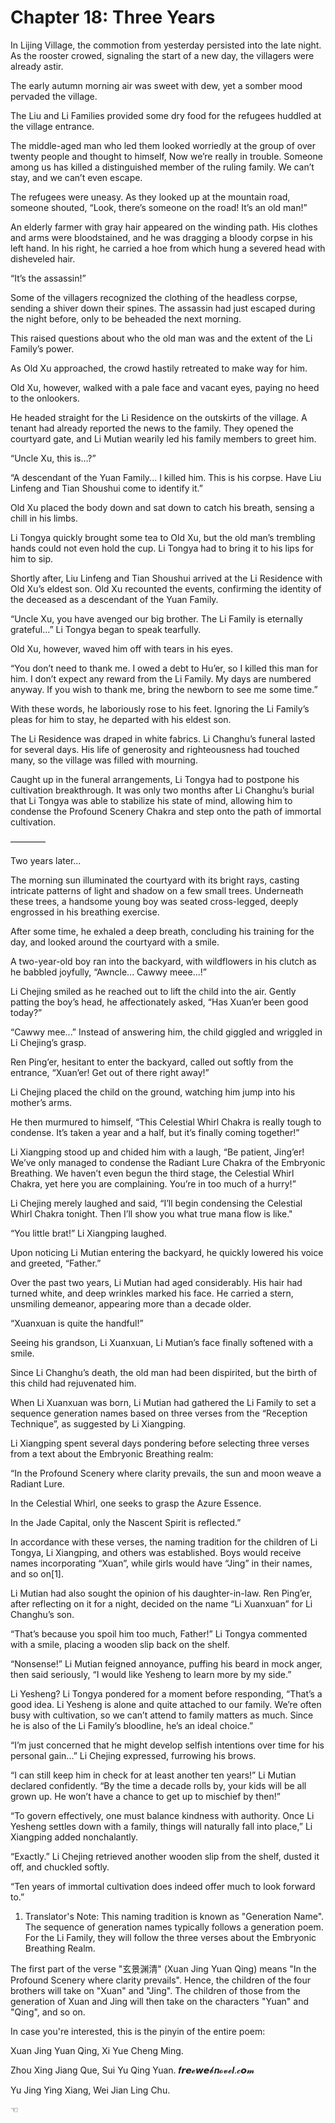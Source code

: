 # Chapter 18: Three Years

In Lijing Village, the commotion from yesterday persisted into the late night. As the rooster crowed, signaling the start of a new day, the villagers were already astir.

The early autumn morning air was sweet with dew, yet a somber mood pervaded the village.

The Liu and Li Families provided some dry food for the refugees huddled at the village entrance.

The middle-aged man who led them looked worriedly at the group of over twenty people and thought to himself, Now we’re really in trouble. Someone among us has killed a distinguished member of the ruling family. We can’t stay, and we can’t even escape.

The refugees were uneasy. As they looked up at the mountain road, someone shouted, “Look, there’s someone on the road! It’s an old man!”

An elderly farmer with gray hair appeared on the winding path. His clothes and arms were bloodstained, and he was dragging a bloody corpse in his left hand. In his right, he carried a hoe from which hung a severed head with disheveled hair.

“It’s the assassin!”

Some of the villagers recognized the clothing of the headless corpse, sending a shiver down their spines. The assassin had just escaped during the night before, only to be beheaded the next morning.

This raised questions about who the old man was and the extent of the Li Family’s power.

As Old Xu approached, the crowd hastily retreated to make way for him.

Old Xu, however, walked with a pale face and vacant eyes, paying no heed to the onlookers.

He headed straight for the Li Residence on the outskirts of the village. A tenant had already reported the news to the family. They opened the courtyard gate, and Li Mutian wearily led his family members to greet him.

“Uncle Xu, this is...?”

“A descendant of the Yuan Family... I killed him. This is his corpse. Have Liu Linfeng and Tian Shoushui come to identify it.”

Old Xu placed the body down and sat down to catch his breath, sensing a chill in his limbs.

Li Tongya quickly brought some tea to Old Xu, but the old man’s trembling hands could not even hold the cup. Li Tongya had to bring it to his lips for him to sip.

Shortly after, Liu Linfeng and Tian Shoushui arrived at the Li Residence with Old Xu’s eldest son. Old Xu recounted the events, confirming the identity of the deceased as a descendant of the Yuan Family.

“Uncle Xu, you have avenged our big brother. The Li Family is eternally grateful...” Li Tongya began to speak tearfully.

Old Xu, however, waved him off with tears in his eyes.

“You don’t need to thank me. I owed a debt to Hu’er, so I killed this man for him. I don’t expect any reward from the Li Family. My days are numbered anyway. If you wish to thank me, bring the newborn to see me some time.”

With these words, he laboriously rose to his feet. Ignoring the Li Family’s pleas for him to stay, he departed with his eldest son.

The Li Residence was draped in white fabrics. Li Changhu’s funeral lasted for several days. His life of generosity and righteousness had touched many, so the village was filled with mourning.

Caught up in the funeral arrangements, Li Tongya had to postpone his cultivation breakthrough. It was only two months after Li Changhu’s burial that Li Tongya was able to stabilize his state of mind, allowing him to condense the Profound Scenery Chakra and step onto the path of immortal cultivation.

————

Two years later...

The morning sun illuminated the courtyard with its bright rays, casting intricate patterns of light and shadow on a few small trees. Underneath these trees, a handsome young boy was seated cross-legged, deeply engrossed in his breathing exercise.

After some time, he exhaled a deep breath, concluding his training for the day, and looked around the courtyard with a smile.

A two-year-old boy ran into the backyard, with wildflowers in his clutch as he babbled joyfully, “Awncle... Cawwy meee...!”

Li Chejing smiled as he reached out to lift the child into the air. Gently patting the boy’s head, he affectionately asked, “Has Xuan’er been good today?”

“Cawwy mee...” Instead of answering him, the child giggled and wriggled in Li Chejing’s grasp.

Ren Ping’er, hesitant to enter the backyard, called out softly from the entrance, “Xuan’er! Get out of there right away!”

Li Chejing placed the child on the ground, watching him jump into his mother’s arms.

He then murmured to himself, “This Celestial Whirl Chakra is really tough to condense. It’s taken a year and a half, but it’s finally coming together!”

Li Xiangping stood up and chided him with a laugh, “Be patient, Jing’er! We’ve only managed to condense the Radiant Lure Chakra of the Embryonic Breathing. We haven’t even begun the third stage, the Celestial Whirl Chakra, yet here you are complaining. You’re in too much of a hurry!”

Li Chejing merely laughed and said, “I’ll begin condensing the Celestial Whirl Chakra tonight. Then I’ll show you what true mana flow is like."

“You little brat!” Li Xiangping laughed.

Upon noticing Li Mutian entering the backyard, he quickly lowered his voice and greeted, “Father.”

Over the past two years, Li Mutian had aged considerably. His hair had turned white, and deep wrinkles marked his face. He carried a stern, unsmiling demeanor, appearing more than a decade older.

“Xuanxuan is quite the handful!”

Seeing his grandson, Li Xuanxuan, Li Mutian’s face finally softened with a smile.

Since Li Changhu’s death, the old man had been dispirited, but the birth of this child had rejuvenated him.

When Li Xuanxuan was born, Li Mutian had gathered the Li Family to set a sequence generation names based on three verses from the “Reception Technique”, as suggested by Li Xiangping.

Li Xiangping spent several days pondering before selecting three verses from a text about the Embryonic Breathing realm:

“In the Profound Scenery where clarity prevails, the sun and moon weave a Radiant Lure.

In the Celestial Whirl, one seeks to grasp the Azure Essence.

In the Jade Capital, only the Nascent Spirit is reflected.”

In accordance with these verses, the naming tradition for the children of Li Tongya, Li Xiangping, and others was established. Boys would receive names incorporating “Xuan”, while girls would have “Jing” in their names, and so on[1].

Li Mutian had also sought the opinion of his daughter-in-law. Ren Ping’er, after reflecting on it for a night, decided on the name “Li Xuanxuan” for Li Changhu’s son.

“That’s because you spoil him too much, Father!” Li Tongya commented with a smile, placing a wooden slip back on the shelf.

“Nonsense!” Li Mutian feigned annoyance, puffing his beard in mock anger, then said seriously, “I would like Yesheng to learn more by my side.”

Li Yesheng? Li Tongya pondered for a moment before responding, “That’s a good idea. Li Yesheng is alone and quite attached to our family. We’re often busy with cultivation, so we can’t attend to family matters as much. Since he is also of the Li Family’s bloodline, he’s an ideal choice.”

“I’m just concerned that he might develop selfish intentions over time for his personal gain...” Li Chejing expressed, furrowing his brows.

“I can still keep him in check for at least another ten years!” Li Mutian declared confidently. “By the time a decade rolls by, your kids will be all grown up. He won’t have a chance to get up to mischief by then!”

“To govern effectively, one must balance kindness with authority. Once Li Yesheng settles down with a family, things will naturally fall into place,” Li Xiangping added nonchalantly.

“Exactly.” Li Chejing retrieved another wooden slip from the shelf, dusted it off, and chuckled softly.

“Ten years of immortal cultivation does indeed offer much to look forward to.”

1. Translator's Note: This naming tradition is known as "Generation Name". The sequence of generation names typically follows a generation poem. For the Li Family, they will follow the three verses about the Embryonic Breathing Realm.

The first part of the verse "玄景渊清" (Xuan Jing Yuan Qing) means "In the Profound Scenery where clarity prevails". Hence, the children of the four brothers will take on "Xuan" and "Jing". The children of those from the generation of Xuan and Jing will then take on the characters "Yuan" and "Qing", and so on.

In case you're interested, this is the pinyin of the entire poem:

Xuan Jing Yuan Qing, Xi Yue Cheng Ming.

Zhou Xing Jiang Que, Sui Yu Qing Yuan.
𝒇𝙧𝙚𝓮𝙬𝙚𝓫𝒏𝓸𝓿𝓮𝒍.𝓬𝙤𝓶

Yu Jing Ying Xiang, Wei Jian Ling Chu.

☜
